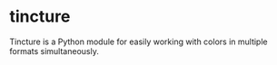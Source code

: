# tincture
Tincture is a Python module for easily working with colors in multiple formats simultaneously.
